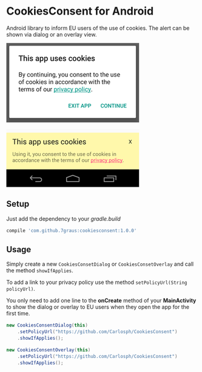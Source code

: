 # CookiesConsent for Android

Android library to inform EU users of the use of cookies. The alert can be shown via dialog or an overlay view.

![Screenshot of the dialog](screenshot.png)

![Screenshot of the overlay](overlay_screenshot.png)

## Setup

Just add the dependency to your *gradle.build*
```groovy
compile 'com.github.7graus:cookiesconsent:1.0.0'
```

## Usage

Simply create a new ```CookiesConsetDialog``` or ```CookiesConsetOverlay``` and call the method ```showIfApplies```.

To add a link to your privacy policy use the method ```setPolicyUrl(String policyUrl)```.

You only need to add one line to the **onCreate** method of your **MainActivity** to show the dialog or overlay to EU users when they open the app for the first time.

```java
new CookiesConsentDialog(this)
    .setPolicyUrl("https://github.com/Carlosph/CookiesConsent")
    .showIfApplies();
```

```java
new CookiesConsentOverlay(this)
    .setPolicyUrl("https://github.com/Carlosph/CookiesConsent")
    .showIfApplies();
```